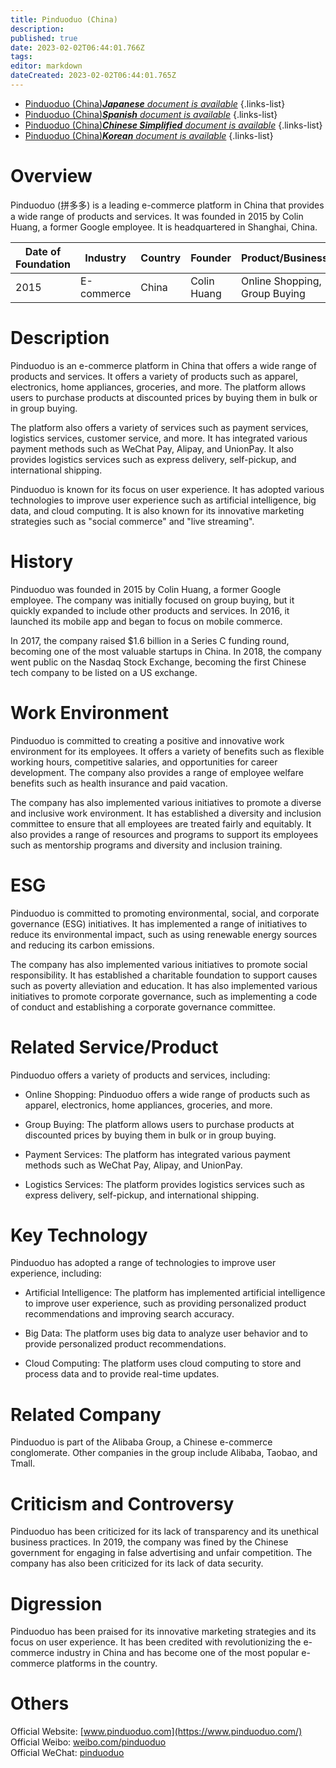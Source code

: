 ```yaml
---
title: Pinduoduo (China)
description: 
published: true
date: 2023-02-02T06:44:01.766Z
tags: 
editor: markdown
dateCreated: 2023-02-02T06:44:01.765Z
---
```


- [Pinduoduo (China)***Japanese** document is available*](/ja/Knowledge-base/Dictionary/Company/pinduoduo-china)
{.links-list}
- [Pinduoduo (China)***Spanish** document is available*](/es/Knowledge-base/Dictionary/Company/pinduoduo-china)
{.links-list}
- [Pinduoduo (China)***Chinese Simplified** document is available*](/zh/Knowledge-base/Dictionary/Company/pinduoduo-china)
{.links-list}
- [Pinduoduo (China)***Korean** document is available*](/ko/Knowledge-base/Dictionary/Company/pinduoduo-china)
{.links-list}


# Overview

Pinduoduo (拼多多) is a leading e-commerce platform in China that provides a wide range of products and services. It was founded in 2015 by Colin Huang, a former Google employee. It is headquartered in Shanghai, China.

| Date of Foundation | Industry | Country | Founder | Product/Business | Number of Employees | Location of Headquarters | Company Website |
|-------------------|---------|--------|--------|------------------|--------------------|-------------------------|----------------|
| 2015              | E-commerce | China  | Colin Huang | Online Shopping, Group Buying | 15,000+ | Shanghai, China | [www.pinduoduo.com](https://www.pinduoduo.com/) |

# Description

Pinduoduo is an e-commerce platform in China that offers a wide range of products and services. It offers a variety of products such as apparel, electronics, home appliances, groceries, and more. The platform allows users to purchase products at discounted prices by buying them in bulk or in group buying.

The platform also offers a variety of services such as payment services, logistics services, customer service, and more. It has integrated various payment methods such as WeChat Pay, Alipay, and UnionPay. It also provides logistics services such as express delivery, self-pickup, and international shipping.

Pinduoduo is known for its focus on user experience. It has adopted various technologies to improve user experience such as artificial intelligence, big data, and cloud computing. It is also known for its innovative marketing strategies such as "social commerce" and "live streaming".

# History

Pinduoduo was founded in 2015 by Colin Huang, a former Google employee. The company was initially focused on group buying, but it quickly expanded to include other products and services. In 2016, it launched its mobile app and began to focus on mobile commerce.

In 2017, the company raised $1.6 billion in a Series C funding round, becoming one of the most valuable startups in China. In 2018, the company went public on the Nasdaq Stock Exchange, becoming the first Chinese tech company to be listed on a US exchange.

# Work Environment

Pinduoduo is committed to creating a positive and innovative work environment for its employees. It offers a variety of benefits such as flexible working hours, competitive salaries, and opportunities for career development. The company also provides a range of employee welfare benefits such as health insurance and paid vacation.

The company has also implemented various initiatives to promote a diverse and inclusive work environment. It has established a diversity and inclusion committee to ensure that all employees are treated fairly and equitably. It also provides a range of resources and programs to support its employees such as mentorship programs and diversity and inclusion training.

# ESG

Pinduoduo is committed to promoting environmental, social, and corporate governance (ESG) initiatives. It has implemented a range of initiatives to reduce its environmental impact, such as using renewable energy sources and reducing its carbon emissions.

The company has also implemented various initiatives to promote social responsibility. It has established a charitable foundation to support causes such as poverty alleviation and education. It has also implemented various initiatives to promote corporate governance, such as implementing a code of conduct and establishing a corporate governance committee.

# Related Service/Product

Pinduoduo offers a variety of products and services, including:

- Online Shopping: Pinduoduo offers a wide range of products such as apparel, electronics, home appliances, groceries, and more.

- Group Buying: The platform allows users to purchase products at discounted prices by buying them in bulk or in group buying.

- Payment Services: The platform has integrated various payment methods such as WeChat Pay, Alipay, and UnionPay.

- Logistics Services: The platform provides logistics services such as express delivery, self-pickup, and international shipping.

# Key Technology

Pinduoduo has adopted a range of technologies to improve user experience, including:

- Artificial Intelligence: The platform has implemented artificial intelligence to improve user experience, such as providing personalized product recommendations and improving search accuracy.

- Big Data: The platform uses big data to analyze user behavior and to provide personalized product recommendations.

- Cloud Computing: The platform uses cloud computing to store and process data and to provide real-time updates.

# Related Company

Pinduoduo is part of the Alibaba Group, a Chinese e-commerce conglomerate. Other companies in the group include Alibaba, Taobao, and Tmall.

# Criticism and Controversy

Pinduoduo has been criticized for its lack of transparency and its unethical business practices. In 2019, the company was fined by the Chinese government for engaging in false advertising and unfair competition. The company has also been criticized for its lack of data security.

# Digression

Pinduoduo has been praised for its innovative marketing strategies and its focus on user experience. It has been credited with revolutionizing the e-commerce industry in China and has become one of the most popular e-commerce platforms in the country.

# Others

Official Website: [www.pinduoduo.com](https://www.pinduoduo.com/)  
Official Weibo: [weibo.com/pinduoduo](https://weibo.com/pinduoduo)  
Official WeChat: [pinduoduo](https://mp.weixin.qq.com/mp/profile_ext?action=home&__biz=MzU2MzQ3NzUwMQ==)